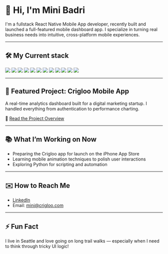 # 👋 Hi, I'm Mini Badri

I'm a fullstack React Native Mobile App developer, recently built and launched a full-featured mobile dashboard app. I specialize in turning real business needs into intuitive, cross-platform mobile experiences.

---

## 🛠 My Current stack
<div align="left">

  <img src="https://img.shields.io/badge/React_Native-20232A?style=for-the-badge&logo=react&logoColor=61DAFB" />
  <img src="https://img.shields.io/badge/JavaScript-F7DF1E?style=for-the-badge&logo=javascript&logoColor=black" />
  <img src="https://img.shields.io/badge/Axios-5A29E4?style=for-the-badge&logo=axios&logoColor=white" />
  <img src="https://img.shields.io/badge/AWS_Cognito-FF9900?style=for-the-badge&logo=amazonaws&logoColor=white" />
  <img src="https://img.shields.io/badge/Firebase-ffca28?style=for-the-badge&logo=firebase&logoColor=black" />
  <img src="https://img.shields.io/badge/Gifted_Charts-61DAFB?style=for-the-badge&logo=chartdotjs&logoColor=white" />
  <img src="https://img.shields.io/badge/React_Navigation-000000?style=for-the-badge&logo=reactrouter&logoColor=white" />
  <img src="https://img.shields.io/badge/NativeBase-4F3CC9?style=for-the-badge&logo=react&logoColor=white" />
  <img src="https://img.shields.io/badge/Lottie-000000?style=for-the-badge&logo=lottie&logoColor=white" />
  <img src="https://img.shields.io/badge/Yup-4E4E50?style=for-the-badge" />
  <img src="https://img.shields.io/badge/VS_Code-007ACC?style=for-the-badge&logo=visual-studio-code&logoColor=white" />
   <img src="https://img.shields.io/badge/CLI-FF9900?style=for-the-badge&logo=CLI&logoColor=white" />

</div>

---

## 🚀 Featured Project: Crigloo Mobile App
A real-time analytics dashboard built for a digital marketing startup. I handled everything from authentication to performance charting.

📖 [Read the Project Overview](https://github.com/MiniBadri/crigloo-readme)

---

## 📚 What I’m Working on Now
- Preparing the Crigloo app for launch on the iPhone App Store
- Learning mobile animation techniques to polish user interactions
- Exploring Python for scripting and automation

---

## ✉️ How to Reach Me
- [LinkedIn](https://www.linkedin.com/in/YOUR-LINK/)
- Email: mini@crigloo.com

---

## ⚡ Fun Fact
I live in Seattle and love going on long trail walks — especially when I need to think through tricky UI logic!
